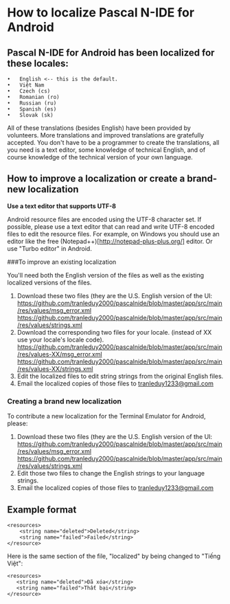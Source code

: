 # How to localize Pascal N-IDE for Android
## Pascal N-IDE for Android has been localized for these locales:
    •	English <-- this is the default.
    •	Việt Nam
    •	Czech (cs)
    •	Romanian (ro)
    •	Russian (ru)
    •	Spanish (es)
    •	Slovak (sk)
All of these translations (besides English) have been provided by volunteers. More translations and improved translations are gratefully accepted.
You don't have to be a programmer to create the translations, all you need is a text editor, some knowledge of technical English, and of course knowledge of the technical version of your own language.

## How to improve a localization or create a brand-new localization

**Use a text editor that supports UTF-8**

Android resource files are encoded using the UTF-8 character set. If possible, please use a text editor that can read and write UTF-8 encoded files to edit the resource files. For example, on Windows you should use an editor like the free (Notepad++)[http://notepad-plus-plus.org/] editor. Or use "Turbo editor" in Android.

###To improve an existing localization

You'll need both the English version of the files as well as the existing localized versions of the files.

1. Download these two files (they are the U.S. English version of the UI:
    https://github.com/tranleduy2000/pascalnide/blob/master/app/src/main/res/values/msg_error.xml
    https://github.com/tranleduy2000/pascalnide/blob/master/app/src/main/res/values/strings.xml
2. Download the corresponding two files for your locale. (instead of XX use your locale's locale code).
     https://github.com/tranleduy2000/pascalnide/blob/master/app/src/main/res/values-XX/msg_error.xml
     https://github.com/tranleduy2000/pascalnide/blob/master/app/src/main/res/values-XX/strings.xml
3. Edit the localized files to edit string strings from the original English files.
4. Email the localized copies of those files to tranleduy1233@gmail.com

### Creating a brand new localization

To contribute a new localization for the Terminal Emulator for Android, please:

1.	Download these two files (they are the U.S. English version of the UI:
    https://github.com/tranleduy2000/pascalnide/blob/master/app/src/main/res/values/msg_error.xml
    https://github.com/tranleduy2000/pascalnide/blob/master/app/src/main/res/values/strings.xml
2.	Edit those two files to change the English strings to your language strings.
3.	Email the localized copies of those files to tranleduy1233@gmail.com

## Example format

    <resources>
        <string name="deleted">Deleted</string>
        <string name="failed">Failed</string>
    </resource>

Here is the same section of the file, "localized" by being changed to "Tiếng Việt":

    <resources>
       <string name="deleted">Đã xóa</string>
       <string name="failed">Thất bại</string>
    </resource>




